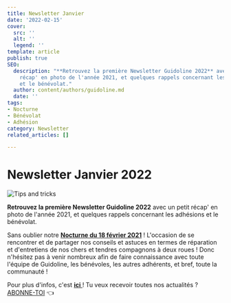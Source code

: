 ```yaml
---
title: Newsletter Janvier
date: '2022-02-15'
cover:
  src: ''
  alt: ''
  legend: ''
template: article
publish: true
SEO:
  description: "**Retrouvez la première Newsletter Guidoline 2022** avec un petit
    récap' en photo de l'année 2021, et quelques rappels concernant les adhésions
    et le bénévolat."
  author: content/authors/guidoline.md
  date: ''
tags:
- Nocturne
- Bénévolat
- Adhésion
category: Newsletter
related_articles: []

---
```

# Newsletter Janvier 2022

![Tips and tricks](/uploads/tips-and-tricks.webp)

**Retrouvez la première Newsletter Guidoline 2022** avec un petit récap' en photo de l'année 2021, et quelques rappels concernant les adhésions et le bénévolat.

Sans oublier notre [**Nocturne du 18 février 2021**](https://www.facebook.com/events/467922104804167?ref=newsfeed) ! L'occasion de se rencontrer et de partager nos conseils et astuces en termes de réparation et d'entretiens de nos chers et tendres compagnons à deux roues ! Donc n'hésitez pas à venir nombreux afin de faire connaissance avec toute l'équipe de Guidoline, les bénévoles, les autres adhérents, et bref, toute la communauté !

Pour plus d'infos, c'est [**ici** ](http://kork.mjt.lu/nl2/kork/mr8rp.html?m=AMYAAHK1c2EAActKAwYAAADEAD8AAAAAnrUAACqOAAk6AABh877FrM3sfNbLQEG39rhUW_5vEQAIv5o&b=28b41f18&e=9fa27ec5&x=8f_l7-lt_lIGSoRlK69f0neSsyZ3w2mi-jYsAj3JJng)! Tu veux recevoir toutes nos actualités ? [ABONNE-TOI](https://guidoline.com/omni_asides/follow-us/) 👈